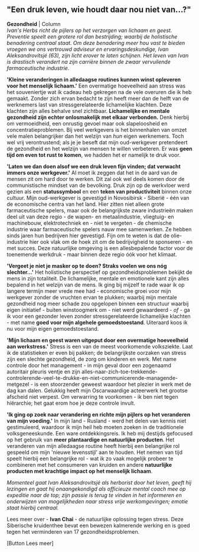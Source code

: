 ## "Een druk leven, wie houdt daar nou niet van...?"

**Gezondheid** | Column <br>
_Ivan's Herbs richt de pijlers op het verzorgen van lichaam en geest. Preventie speelt een grotere rol dan bestrijding; waarbij de holistische benadering centraal staat. Om deze benadering meer hou vast te bieden vroegen we ons vertrouwd adviseur en ervaringsdeskundige, Ivan Aleksandrovitsjé (63), zijn licht erover te laten schijnen. Het leven van Ivan is drastisch verandert na zijn carrière binnen de zwaar vervuilende farmaceutische industrie._

**'Kleine veranderingen in alledaagse routines kunnen winst opleveren voor het menselijk lichaam.'** Een overmatige hoeveelheid aan stress was het souveniertje wat ik cadeau heb gekregen na de vele overuren die ik heb gemaakt. Zonder zich ervan bedacht te zijn heeft meer dan de helft van de werknemers last van stressgerelateerde lichamelijke klachten. Deze klachten zijn alles behalve snel zichtbaar. **Lichamelijke en mentale gezondheid zijn echter onlosmakelijk met elkaar verbonden.** Denk hierbij om vermoeidheid, een onrustig gevoel maar ook slapeloosheid en concentratieproblemen. Bij veel werkgevers is het binnenhalen van omzet vele malen belangrijker dan het welzijn van _hun_ eigen werknemers. Toch wel vrij verontrustend; als je je beseft dat mijn oud-werkgever pretendeert de gezondheid en het welzijn van mensen te willen verbeteren. Er was **geen tijd om even tot rust te komen**, we hadden het er namelijk te druk voor.

 **'Laten we dan doen alsof we een druk leven fijn vinden; dat verwacht immers onze werkgever.'** Al moet ik zeggen dat het in de aard van de mensen zit om hard door te werken. Dit zal ook wel deels komen door de communistische mindset van de bevolking. Druk zijn  op de werkvloer werd gezien als een **statussymbool** en een **teken van productiviteit** binnen onze cultuur. Mijn oud-werkgever is gevestigd in Novosibirsk - Siberië - één van de economische centra van het land. Hier zitten niet alleen grote farmaceutische spelers, maar ook de belangrijkste zware industrieën maken deel uit van deze regio - de wapen- en metaalindustrie, vliegtuig- en machinebouw, elektrotechniek en - niet te vergeten - de chemische industrie waar farmaceutische spelers nauw mee samenwerken. Ze hebben sinds jaren hun bedrijven hier gevestigd. Fijn om te weten is dat de olie-industrie hier ook vlak om de hoek zit om de bedrijvigheid te sponseren - en met succes. Deze natuurlijke omgeving is een allesbepalende factor voor de toenemende werkdruk - maar binnen deze regio óók voor het klimaat. 

**'Vergeet je niet je masker op te doen? Straks voelen we ons nóg slechter...'** Het holistische perspectief op gezondheidsproblemen bekijkt de mens in zijn totaliteit. De lichamelijke, mentale en emotionele kant zijn alles bepalend in het welzijn van de mens. Ik ging bij mijzelf te rade waar ik op langere termijn meer vrede mee had - economische groei voor mijn werkgever zonder de vruchten ervan te plukken; waarbij mijn mentale gezondheid nog meer schade zou opgelopen binnen een structuur waarbij eigen initiatief - buiten winstoogmerk om - niet werd gewaardeerd - _of_ - ga ik voor een gezonder leven zonder stressgerelateerde lichamelijke klachten - met name **goed voor mijn algehele gemoedstoestand**. Uiteraard koos ik nu voor mijn eigen gemoedstoestand. 

**'Mijn lichaam en geest waren uitgeput door een overmatige hoeveelheid aan werkstress.'** Stress is een van de meest voorkomende volksziekte. Laat ik de statistieken er even bij pakken; de belangrijkste oorzaken van stress zijn een slechte gezondheid, de zorg om kinderen en werk. Met name controle door het management - in mijn geval door een zogenaamd autoritair pleuris ventje en zijn alles-naar-zich-toe-trekkende-controlerende-veel-te-drukke-en-niet-communicerende-managende-metgezel - is een stoorzender geweest waardoor het plezier in werk met de dag kan dalen. Gelukkig heeft mijn Oscarwaardige acteerwerk het grootse afscheid niet verpest. Om verwarring te voorkomen - ik ben niet tegen hiërarchie; het gaat erom hoe je deze controle invult. 

**'Ik ging op zoek naar verandering en richte mijn pijlers op het veranderen van mijn voeding.'** In mijn land - Rusland - werd het delen van kennis niet gestimuleerd, waardoor ik mijn heil heb moeten zoeken in de traditionele volksgeneeskunde. Een ware ontdekkingsreis. Ik heb mij destijds gefocused op het gebruik van **meer plantaardige en natuurlijke producten**. Het veranderen van mijn alledaagse routine heeft hierbij een belangrijke rol gespeeld om mijn 'nieuwe levensstijl' aan te houden. Het nemen van tijd speelt hierbij een belangrijke rol - wat ik zo vaak mogelijk probeer te combineren met het consumeren van kruiden en andere **natuurlijke producten met krachtige impact op het menselijk lichaam**. 

_Momenteel gaat Ivan Aleksandrovitsjé als herborist door het leven, geeft hij lezingen en gaat hij onaangekondigd als officieuze mental coach mee op expeditie naar de top; zijn passie is terug te vinden in het informeren en onderwijzen van mogelijkheden naar stress vrije werkomgevingen; emotie staat hierbij centraal._

Lees meer over - **Ivan Chai** - de natuurlijke oplossing tegen stress. Deze Siberische kruidenthee bevat een bewezen kalmerende werking en is goed tegen het verminderen van 17 gezondheidsproblemen. 

[Button Lees meer]
